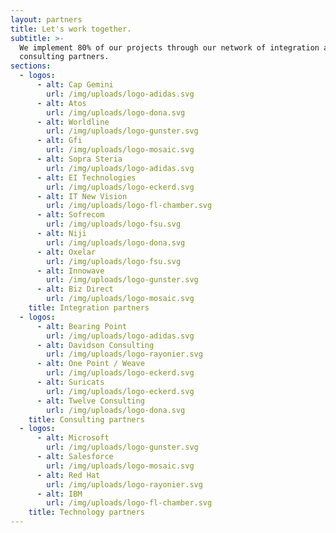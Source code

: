 ```yaml
---
layout: partners
title: Let's work together.
subtitle: >-
  We implement 80% of our projects through our network of integration and
  consulting partners. 
sections:
  - logos:
      - alt: Cap Gemini
        url: /img/uploads/logo-adidas.svg
      - alt: Atos
        url: /img/uploads/logo-dona.svg
      - alt: Worldline
        url: /img/uploads/logo-gunster.svg
      - alt: Gfi
        url: /img/uploads/logo-mosaic.svg
      - alt: Sopra Steria
        url: /img/uploads/logo-adidas.svg
      - alt: EI Technologies
        url: /img/uploads/logo-eckerd.svg
      - alt: IT New Vision
        url: /img/uploads/logo-fl-chamber.svg
      - alt: Sofrecom
        url: /img/uploads/logo-fsu.svg
      - alt: Niji
        url: /img/uploads/logo-dona.svg
      - alt: Oxelar
        url: /img/uploads/logo-fsu.svg
      - alt: Innowave
        url: /img/uploads/logo-gunster.svg
      - alt: Biz Direct
        url: /img/uploads/logo-mosaic.svg
    title: Integration partners
  - logos:
      - alt: Bearing Point
        url: /img/uploads/logo-adidas.svg
      - alt: Davidson Consulting
        url: /img/uploads/logo-rayonier.svg
      - alt: One Point / Weave
        url: /img/uploads/logo-eckerd.svg
      - alt: Suricats
        url: /img/uploads/logo-eckerd.svg
      - alt: Twelve Consulting
        url: /img/uploads/logo-dona.svg
    title: Consulting partners
  - logos:
      - alt: Microsoft
        url: /img/uploads/logo-gunster.svg
      - alt: Salesforce
        url: /img/uploads/logo-mosaic.svg
      - alt: Red Hat
        url: /img/uploads/logo-rayonier.svg
      - alt: IBM
        url: /img/uploads/logo-fl-chamber.svg
    title: Technology partners
---
```


